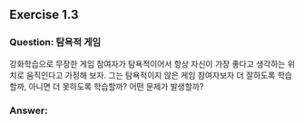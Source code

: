 ## Exercise 1.3

### Question: 탐욕적 게임

강화학습으로 무장한 게임 참여자가 탐욕적이어서 항상 자신이 가장 좋다고 생각하는 위치로 움직인다고 가정해 보자. 그는 탐욕적이지 않은 게임 참여자보자 더 잘하도록 학습할까, 아니면 더 못하도록 학습할까? 어떤 문제가 발생할까?

### Answer:

